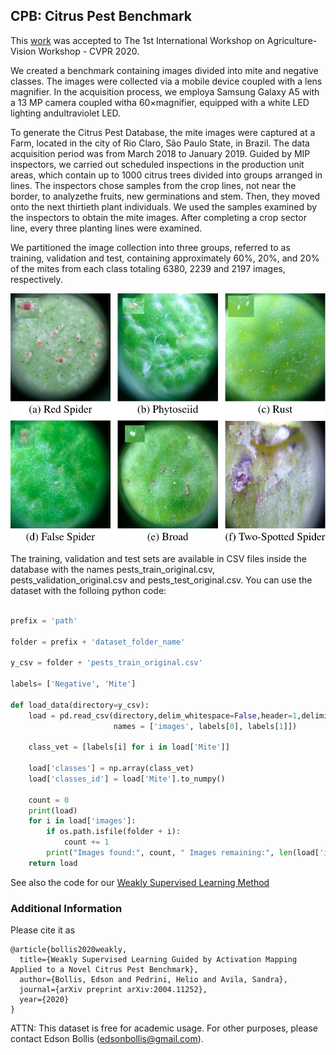 ## CPB: Citrus Pest Benchmark


This [work](https://arxiv.org/pdf/2004.11252.pdf) was accepted to The 1st International Workshop on Agriculture-Vision Workshop - CVPR 2020.

We created a benchmark containing images divided into mite and negative classes. The images were collected via a mobile device coupled with a lens magnifier. In the acquisition process, we employa Samsung Galaxy A5 with a 13 MP camera coupled witha 60×magnifier, equipped with a white LED lighting andultraviolet LED.

To  generate  the Citrus  Pest  Database,  the  mite  images were captured at a Farm, located in the city of Rio Claro, São Paulo State, in Brazil.  The data acquisition period  was  from  March  2018  to  January  2019.   Guided  by MIP inspectors, we carried out scheduled inspections in the production unit areas, which contain up to 1000 citrus trees divided into groups arranged in lines. The inspectors chose samples from the crop lines, not near the border, to analyzethe fruits, new germinations and stem. Then, they moved onto the next thirtieth plant individuals.  We used the samples examined by the inspectors to obtain the mite images.  After completing a crop sector line, every three planting lines were examined.

We  partitioned  the  image  collection  into  three  groups, referred to as training,  validation and test,  containing approximately  60%,  20%,  and  20%  of  the  mites  from  each class totaling 6380, 2239 and 2197 images, respectively.


![Mite Images](https://github.com/edsonbollis/Citrus-Pest-Benchmark/blob/master/mites.png)


The training, validation and test sets are available in CSV files inside the database with the names pests_train_original.csv, pests_validation_original.csv and pests_test_original.csv. You can use the dataset with the folloing python code:

```python

prefix = 'path'

folder = prefix + 'dataset_folder_name'

y_csv = folder + 'pests_train_original.csv'

labels= ['Negative', 'Mite']

def load_data(directory=y_csv):
    load = pd.read_csv(directory,delim_whitespace=False,header=1,delimiter=',',
                       names = ['images', labels[0], labels[1]])

    class_vet = [labels[i] for i in load['Mite']]

    load['classes'] = np.array(class_vet)
    load['classes_id'] = load['Mite'].to_numpy()

    count = 0
    print(load)
    for i in load['images']:
        if os.path.isfile(folder + i):
            count += 1
        print("Images found:", count, " Images remaining:", len(load['images']) - count)
    return load
```

See also the code for our [Weakly Supervised Learning Method](https://arxiv.org/pdf/2004.11252.pdf)


### Additional Information
Please cite it as
```
@article{bollis2020weakly,
  title={Weakly Supervised Learning Guided by Activation Mapping Applied to a Novel Citrus Pest Benchmark},
  author={Bollis, Edson and Pedrini, Helio and Avila, Sandra},
  journal={arXiv preprint arXiv:2004.11252},
  year={2020}
}
```

ATTN: This dataset is free for academic usage. For other purposes, please contact Edson Bollis (edsonbollis@gmail.com).
